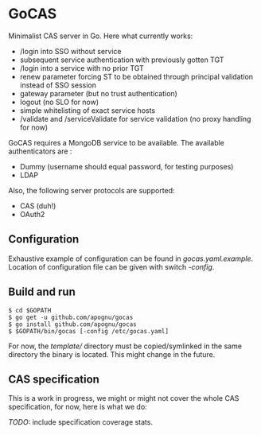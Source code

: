 # GoCAS

Minimalist CAS server in Go. Here what currently works:

* /login into SSO without service
* subsequent service authentication with previously gotten TGT
* /login into a service with no prior TGT
 * renew parameter forcing ST to be obtained through principal validation instead of SSO session
 * gateway parameter (but no trust authentication)
* logout (no SLO for now)
* simple whitelisting of exact service hosts
* /validate and /serviceValidate for service validation (no proxy handling for now)

GoCAS requires a MongoDB service to be available. The available authenticators are :

* Dummy (username should equal password, for testing purposes)
* LDAP

Also, the following server protocols are supported:

* CAS (duh!)
* OAuth2

## Configuration

Exhaustive example of configuration can be found in _gocas.yaml.example_. Location of configuration file can be given with switch _-config_.

## Build and run

```
$ cd $GOPATH
$ go get -u github.com/apognu/gocas
$ go install github.com/apognu/gocas
$ $GOPATH/bin/gocas [-config /etc/gocas.yaml]
```

For now, the _template/_ directory must be copied/symlinked in the same directory the binary is located. This might change in the future.

## CAS specification

This is a work in progress, we might or might not cover the whole CAS specification, for now, here is what we do:

*TODO:* include specification coverage stats.
